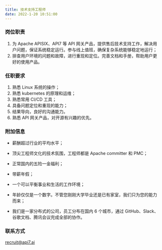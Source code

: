 ```yaml
---
title: 技术支持工程师
date: 2022-1-20 10:51:00
---
```


### 岗位职责

1. 为 Apache APISIX、API7 等 API 网关产品，提供售后技术支持工作，解决用户问题，保证系统稳定运行。参与线上值班，确保复杂系统能够稳定地运行；
2. 排查用户环境的问题和故障，进行重现和定位。完善文档和手册，帮助用户更好的使用产品。

### 任职要求

1. 熟悉 Linux 系统的操作；
2. 熟悉 kubernetes 的原理和运维；
3. 熟悉常用 CI/CD 工具；
4. 具备问题定位和重现的能力；
5. 结果导向，良好的沟通能力。
6. 熟悉 API 网关产品，对开源有兴趣的优先。

### 附加信息

- 薪酬超过行业的平均水平；

- 顶尖工程师文化的技术氛围，工程师都是 Apache committer 和 PMC；

- 正常国内的五险一金福利；

- 带薪年假；

- 一个可以平衡事业和生活的工作环境；

- 年龄仅仅是一个数字。不管您刚刚大学毕业还是已有家室，我们只为您的能力而来；

- 我们是一家分布式的公司，员工分布在国内 6 个城市，通过 GitHub、Slack、谷歌文档、腾讯会议完成全部的协作。

### 联系方式

[recruit@api7.ai](mailto:recruit@api7.ai)
